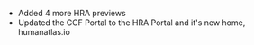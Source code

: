 - Added 4 more HRA previews
- Updated the CCF Portal to the HRA Portal and it's new home, humanatlas.io
